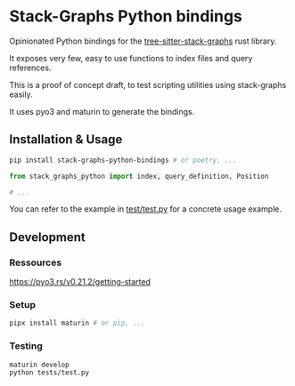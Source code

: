 # Stack-Graphs Python bindings

Opinionated Python bindings for the [tree-sitter-stack-graphs](https://github.com/github/stack-graphs) rust library.

It exposes very few, easy to use functions to index files and query references.

This is a proof of concept draft, to test scripting utilities using stack-graphs easily.

It uses pyo3 and maturin to generate the bindings.

## Installation & Usage

```bash
pip install stack-graphs-python-bindings # or poetry, ...
```

```python
from stack_graphs_python import index, query_definition, Position

# ...
```

You can refer to the example in [test/test.py](https://github.com/nohehf/stack-graphs-python-bindings/blob/main/tests/test.py) for a concrete usage example.

## Development

### Ressources

https://pyo3.rs/v0.21.2/getting-started

### Setup

```bash
pipx install maturin # or pip, ...
```

### Testing

```bash
maturin develop
python tests/test.py
```
